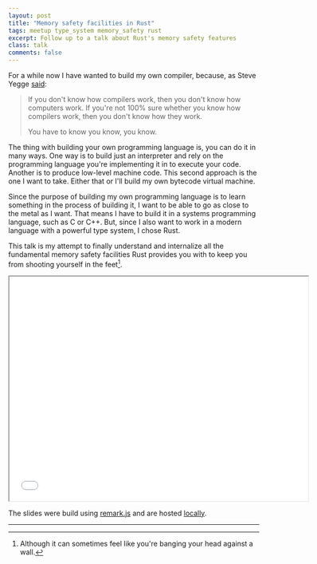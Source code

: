 ```yaml
---
layout: post
title: "Memory safety facilities in Rust"
tags: meetup type_system memory_safety rust
excerpt: Follow up to a talk about Rust's memory safety features
class: talk
comments: false
---
```


For a while now I have wanted to build my own compiler, because, as Steve Yegge [said](http://steve-yegge.blogspot.hr/2007/06/rich-programmer-food.html):

> If you don't know how compilers work, then you don't know how computers work. If you're not 100% sure whether you know how compilers work, then you don't know how they work. 
>
> You have to know you know, you know.

The thing with building your own programming language is, you can do it in many ways. One way is to build just an interpreter and rely on the programming language you're implementing it in to execute your code. Another is to produce low-level machine code. This second approach is the one I want to take. Either that or I'll build my own bytecode virtual machine.

Since the purpose of building my own programming language is to learn something in the process of building it, I want to be able to go as close to the metal as I want. That means I have to build it in a systems programming language, such as C or C++. But, since I also want to work in a modern language with a powerful type system, I chose Rust.

This talk is my attempt to finally understand and internalize all the fundamental memory safety facilities Rust provides you with to keep you from shooting yourself in the feet[^1].


<iframe src="/talks/memory_safety_facilities_in_rust.html" width="600" height="450"></iframe>

<br/>

The slides were build using [remark.js](https://github.com/gnab/remark) and are hosted [locally](/talks/type_systems.html).

---
[^1]: Although it can sometimes feel like you're banging your head against a wall.
